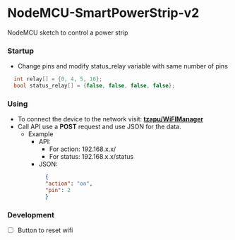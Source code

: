 # NodeMCU-SmartPowerStrip-v2
NodeMCU sketch to control a power strip

### Startup
- Change pins and modify status_relay variable with same number of pins
```cpp
  int relay[] = {0, 4, 5, 16};
  bool status_relay[] = {false, false, false, false};
```

### Using

- To connect the device to the network visit: __[tzapu/WiFIManager](https://github.com/tzapu/WiFiManager)__
- Call API use a __POST__ request and use JSON for the data.
  - Example
    - API:
      - For action:
         192.168.x.x/
      - For status:
         192.168.x.x/status
    - JSON:
      ```json
        {
        "action": "on",
        "pin": 2
        }
      ```

### Development
- [ ] Button to reset wifi

